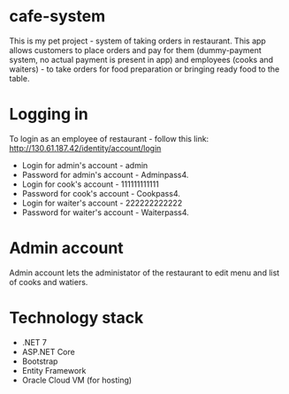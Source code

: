 # cafe-system
This is my pet project - system of taking orders in restaurant. This app allows customers to place orders and pay for them (dummy-payment system, no actual payment is present in app)
and employees (cooks and waiters) - to take orders for food preparation or bringing ready food to the table.

# Logging in
To login as an employee of restaurant - follow this link: http://130.61.187.42/identity/account/login
* Login for admin's account - admin
* Password for admin's account - Adminpass4.
* Login for cook's account - 111111111111
* Password for cook's account - Cookpass4.
* Login for waiter's account - 222222222222
* Password for waiter's account - Waiterpass4.

# Admin account
Admin account lets the administator of the restaurant to edit menu and list of cooks and watiers.

# Technology stack
* .NET 7
* ASP.NET Core
* Bootstrap
* Entity Framework
* Oracle Cloud VM (for hosting)
